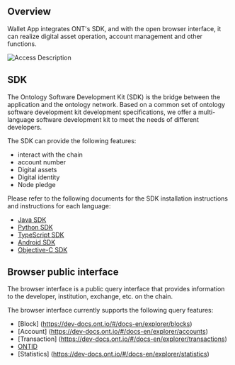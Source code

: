 
## Overview
Wallet App integrates ONT's SDK, and with the open browser interface, it can realize digital asset operation, account management and other functions.

![Access Description](https://raw.githubusercontent.com/ontio/documentation/master/dev-website-docs/assets/integration/sdk_en.png)

## SDK
The Ontology Software Development Kit (SDK) is the bridge between the application and the ontology network. Based on a common set of ontology software development kit development specifications, we offer a multi-language software development kit to meet the needs of different developers.

The SDK can provide the following features:
- interact with the chain
-  account number
- Digital assets
- Digital identity
- Node pledge

Please refer to the following documents for the SDK installation instructions and instructions for each language:

- [Java SDK](https://dev-docs.ont.io/#/docs-en/SDKs/java-sdk)
- [Python SDK](https://dev-docs.ont.io/#/docs-en/SDKs/python-sdk)
- [TypeScript SDK](https://dev-docs.ont.io/#/docs-en/SDKs/ts-sdk)
- [Android SDK](https://dev-docs.ont.io/#/docs-en/SDKs/ontology_wallet_dev_android_en)
- [Objective-C SDK](https://dev-docs.ont.io/#/docs-en/SDKs/ontology_wallet_dev_ts_sdk_en)

## Browser public interface

The browser interface is a public query interface that provides information to the developer, institution, exchange, etc. on the chain.

The browser interface currently supports the following query features:
- [Block] (https://dev-docs.ont.io/#/docs-en/explorer/blocks)
- [Account] (https://dev-docs.ont.io/#/docs-en/explorer/accounts)
- [Transaction] (https://dev-docs.ont.io/#/docs-en/explorer/transactions)
- [ONTID](https://dev-docs.ont.io/#/docs-en/explorer/ontid)
- [Statistics] (https://dev-docs.ont.io/#/docs-en/explorer/statistics)